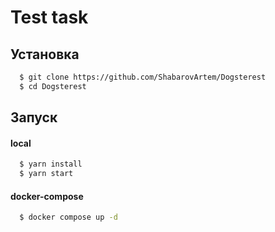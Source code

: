 # Test task

## Установка

````bash
  $ git clone https://github.com/ShabarovArtem/Dogsterest
  $ cd Dogsterest
````

## Запуск

#### local
````bash
  $ yarn install
  $ yarn start
````
#### docker-compose
````bash
  $ docker compose up -d
````

